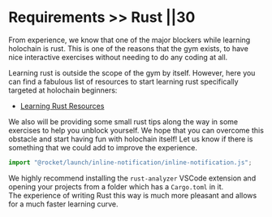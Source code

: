 # Requirements >> Rust ||30

From experience, we know that one of the major blockers while learning holochain is rust. This is one of the reasons that the gym exists, to have nice interactive exercises without needing to do any coding at all.

Learning rust is outside the scope of the gym by itself. However, here you can find a fabulous list of resources to start learning rust specifically targeted at holochain beginners:

- [Learning Rust Resources](https://forum.holochain.org/t/learning-rust/3820)

We also will be providing some small rust tips along the way in some exercises to help you unblock yourself. We hope that you can overcome this obstacle and start having fun with holochain itself! Let us know if there is something that we could add to improve the experience.


```js script
import "@rocket/launch/inline-notification/inline-notification.js";
```

<inline-notification type="tip" title="Recommended">

We highly recommend installing the `rust-analyzer` VSCode extension and opening your projects from a folder which has a `Cargo.toml` in it.  
The experience of writing Rust this way is much more pleasant and allows for a much faster learning curve.

</inline-notification>
